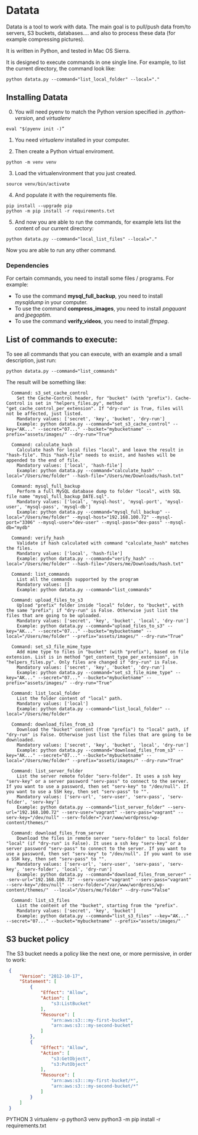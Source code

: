 # Datata

Datata is a tool to work with data. The main goal is to pull/push data from/to servers, S3 buckets, databases.... and also to process these data (for example compressing pictures).

It is written in Python, and tested in Mac OS Sierra.

It is designed to execute commands in one single line. For example, to list the current directory, the command look like:
```
python datata.py --command="list_local_folder" --local="."
```

## Installing Datata

0. You will need pyenv to match the Python version specified in *.python-version*, and *virtualenv*
```
eval "$(pyenv init -)”
```

1. You need *virtualenv* installed in your computer. 

2. Then create a Python virtual enviroment.
```
python -m venv venv
```

3. Load the virtualenvironment that you just created.
```
source venv/bin/activate
```

4. And populate it with the requirements file.
```
pip install --upgrade pip
python -m pip install -r requirements.txt
```

5. And now you are able to run the commands, for example lets list the content of our current directory:
```
python datata.py --command="local_list_files" --local="."
```

Now you are able to run any other command.

### Dependencies

For certain commands, you need to install some files / programs.
For example:

- To use the command **mysql_full_backup**, you need to install *mysqldump* in your computer.
- To use the command **compress_images**, you need to install *pngquant* and *jpegoptim*.
- To use the command **verify_videos**, you need to install *ffmpeg*.

## List of commands to execute:
To see all commands that you can execute, with an example and a small description, just run:
```
python datata.py --command="list_commands"
```

The result will be something like:
```
  Command: s3_set_cache_control
    Set the Cache-Control header, for "bucket" (with "prefix"). Cache-Control is set in "helpers_files.py", method "get_cache_control_per_extension". If "dry-run" is True, files will not be affected, just listed.
    Mandatory values: ['secret', 'key', 'bucket', 'dry-run']
    Example: python datata.py --command="set_s3_cache_control" --key="AK..." --secret="07..." --bucket="mybucketname" --prefix="assets/images/" --dry-run="True"

  Command: calculate_hash
    Calculate hash for local files "local", and leave the result in "hash-file". This "hash-file" needs to exist, and hashes will be appended to the end of file.
    Mandatory values: ['local', 'hash-file']
    Example: python datata.py --command="calculate_hash" --local="/Users/me/folder" --hash-file="/Users/me/Downloads/hash.txt"

  Command: mysql_full_backup
    Perform a full MySQL database dump to folder "local", with SQL file name "mysql_full_backup_DATE.sql".
    Mandatory values: ['local', 'mysql-host', 'mysql-port', 'mysql-user', 'mysql-pass', 'mysql-db']
    Example: python datata.py --command="mysql_full_backup" --local="/Users/me/folder" --mysql-host="192.168.100.72" --mysql-port="3306" --mysql-user="dev-user" --mysql-pass="dev-pass" --mysql-db="mydb"

  Command: verify_hash
    Validate if hash calculated with command "calculate_hash" matches the files.
    Mandatory values: ['local', 'hash-file']
    Example: python datata.py --command="verify_hash" --local="/Users/me/folder" --hash-file="/Users/me/Downloads/hash.txt"

  Command: list_commands
    List all the commands supported by the program
    Mandatory values: []
    Example: python datata.py --command="list_commands"

  Command: upload_files_to_s3
    Upload "prefix" folder inside "local" folder, to "bucket", with the same "prefix"; if "dry-run" is False. Otherwise just list the files that are going to be uploaded.
    Mandatory values: ['secret', 'key', 'bucket', 'local', 'dry-run']
    Example: python datata.py --command="upload_files_to_s3" --key="AK..." --secret="07..." --bucket="mybucketname" --local="/Users/me/folder" --prefix="assets/images/" --dry-run="True"

  Command: set_s3_file_mime_type
    Add mime type to files in "bucket" (with "prefix"), based on file extension. List is in method "get_content_type_per_extension", in "helpers_files.py". Only files are changed if "dry-run" is False.
    Mandatory values: ['secret', 'key', 'bucket', 'dry-run']
    Example: python datata.py --command="set_s3_file_mime_type" --key="AK..." --secret="07..." --bucket="mybucketname" --prefix="assets/images/" --dry-run="True"

  Command: list_local_folder
    List the folder content of "local" path.
    Mandatory values: ['local']
    Example: python datata.py --command="list_local_folder" --local="/Users/me/folder"

  Command: download_files_from_s3
    Download the "bucket" content (from "prefix") to "local" path, if "dry-run" is False. Otherwise just list the files that are going to be downloaded.
    Mandatory values: ['secret', 'key', 'bucket', 'local', 'dry-run']
    Example: python datata.py --command="download_files_from_s3" --key="AK..." --secret="07..." --bucket="mybucketname" --local="/Users/me/folder" --prefix="assets/images/" --dry-run="True"

  Command: list_server_folder
    List the server remote folder "serv-folder". It uses a ssh key "serv-key" or a server password "serv-pass" to connect to the server. If you want to use a password, then set "serv-key" to "/dev/null". If you want to use a SSH key, then set "serv-pass" to "".
    Mandatory values: ['serv-url', 'serv-user', 'serv-pass', 'serv-folder', 'serv-key']
    Example: python datata.py --command="list_server_folder" --serv-url="192.168.100.72" --serv-user="vagrant" --serv-pass="vagrant" --serv-key="/dev/null" --serv-folder="/var/www/wordpress/wp-content/themes/"

  Command: download_files_from_server
    Download the files in remote server "serv-folder" to local folder "local" (if "dry-run" is False). It uses a ssh key "serv-key" or a server password "serv-pass" to connect to the server. If you want to use a password, then set "serv-key" to "/dev/null". If you want to use a SSH key, then set "serv-pass" to "".
    Mandatory values: ['serv-url', 'serv-user', 'serv-pass', 'serv-key', 'serv-folder', 'local', 'dry-run']
    Example: python datata.py --command="download_files_from_server" --serv-url="192.168.100.72" --serv-user="vagrant" --serv-pass="vagrant" --serv-key="/dev/null" --serv-folder="/var/www/wordpress/wp-content/themes/"  --local="/Users/me/folder" --dry-run="False"

  Command: list_s3_files
    List the content of the "bucket", starting from the "prefix".
    Mandatory values: ['secret', 'key', 'bucket']
    Example: python datata.py --command="list_s3_files" --key="AK..." --secret="07..." --bucket="mybucketname" --prefix="assets/images/"
```

## S3 bucket policy

The S3 bucket needs a policy like the next one, or more permissive, in order to work:

```json
 {
     "Version": "2012-10-17",
     "Statement": [
         {
             "Effect": "Allow",
             "Action": [
                 "s3:ListBucket"
             ],
             "Resource": [
                 "arn:aws:s3:::my-first-bucket",
                 "arn:aws:s3:::my-second-bucket"
             ]
         },
         {
             "Effect": "Allow",
             "Action": [
                 "s3:GetObject",
                 "s3:PutObject"
             ],
             "Resource": [
                 "arn:aws:s3:::my-first-bucket/*",
                 "arn:aws:s3:::my-second-bucket/*"
             ]
         }
     ]
 }
```



PYTHON 3 
virtualenv -p python3 venv
python3 -m pip install -r requirements.txt


